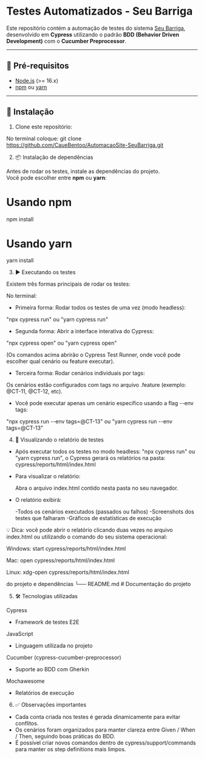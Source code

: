 # Testes Automatizados - Seu Barriga

Este repositório contém a automação de testes do sistema [Seu Barriga](http://seubarriga.wcaquino.me/), desenvolvido em **Cypress** utilizando o padrão **BDD (Behavior Driven Development)** com o **Cucumber Preprocessor**.

---

## 📌 Pré-requisitos

- [Node.js](https://nodejs.org/) (>= 16.x)
- [npm](https://www.npmjs.com/) ou [yarn](https://yarnpkg.com/)

---

## 🚀 Instalação

1. Clone este repositório:

No terminal coloque: git clone https://github.com/CaueBentoo/AutomacaoSite-SeuBarriga.git

2. 📦 Instalação de dependências

Antes de rodar os testes, instale as dependências do projeto.  
Você pode escolher entre **npm** ou **yarn**:

# Usando npm
npm install

# Usando yarn
yarn install

3. ▶️ Executando os testes

Existem três formas principais de rodar os testes:

No terminal:

- Primeira forma: Rodar todos os testes de uma vez (modo headless): 

"npx cypress run" 
 ou 
"yarn cypress run"


- Segunda forma: Abrir a interface interativa do Cypress: 

"npx cypress open"
 ou 
"yarn cypress open" 

(Os comandos acima abrirão o Cypress Test Runner, onde você pode escolher qual cenário ou feature executar).


- Terceira forma: Rodar cenários individuais por tags: 

Os cenários estão configurados com tags no arquivo .feature (exemplo: @CT-11, @CT-12, etc).

- Você pode executar apenas um cenário específico usando a flag --env tags:

"npx cypress run --env tags=@CT-13"
 ou
"yarn cypress run --env tags=@CT-13"


4. 📝 Visualizando o relatório de testes

- Após executar todos os testes no modo headless: "npx cypress run" ou "yarn cypress run", o Cypress gerará os relatórios na pasta: cypress/reports/html/index.html

- Para visualizar o relatório:

  Abra o arquivo index.html contido nesta pasta no seu navegador.

- O relatório exibirá:

    -Todos os cenários executados (passados ou falhos)
    -Screenshots dos testes que falharam
    -Gráficos de estatísticas de execução

💡 Dica: você pode abrir o relatório clicando duas vezes no arquivo index.html ou utilizando o comando do seu sistema operacional:

Windows: start cypress/reports/html/index.html

Mac: open cypress/reports/html/index.html

Linux: xdg-open cypress/reports/html/index.html


do projeto e dependências
└── README.md # Documentação do projeto


5. 🛠️ Tecnologias utilizadas

Cypress
 - Framework de testes E2E

JavaScript
 - Linguagem utilizada no projeto 

Cucumber (cypress-cucumber-preprocessor)
 - Suporte ao BDD com Gherkin

Mochawesome
 - Relatórios de execução


6. ✅ Observações importantes

- Cada conta criada nos testes é gerada dinamicamente para evitar conflitos.
- Os cenários foram organizados para manter clareza entre Given / When / Then, seguindo boas práticas do BDD.
- É possível criar novos comandos dentro de cypress/support/commands para manter os step definitions mais limpos.
